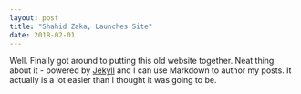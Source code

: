 ```yaml
---
layout: post
title: "Shahid Zaka, Launches Site"
date: 2018-02-01
---
```


Well. Finally got around to putting this old website together. Neat thing about it - powered by [Jekyll](http://jekyllrb.com) and I can use Markdown to author my posts. It actually is a lot easier than I thought it was going to be.
